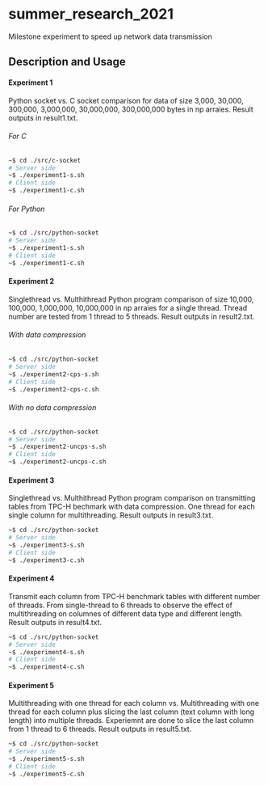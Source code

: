 # summer_research_2021

Milestone experiment to speed up network data transmission

## Description and Usage

#### Experiment 1
Python socket vs. C socket comparison for data of size 3,000, 30,000, 300,000, 3,000,000, 30,000,000, 300,000,000 bytes in np arraies.
Result outputs in result1.txt.
###### For C 
```bash
~$ cd ./src/c-socket
# Server side
~$ ./experiment1-s.sh
# Client side
~$ ./experiment1-c.sh
```
###### For Python
```bash
~$ cd ./src/python-socket
# Server side
~$ ./experiment1-s.sh
# Client side
~$ ./experiment1-c.sh
```
#### Experiment 2
Singlethread vs. Multhithread Python program comparison of size 10,000, 100,000, 1,000,000, 10,000,000 in np arraies for a single thread. Thread number are tested from 1 thread to 5 threads.
Result outputs in result2.txt.
###### With data compression
```bash
~$ cd ./src/python-socket
# Server side
~$ ./experiment2-cps-s.sh
# Client side
~$ ./experiment2-cps-c.sh
```
###### With no data compression
```bash
~$ cd ./src/python-socket
# Server side
~$ ./experiment2-uncps-s.sh
# Client side
~$ ./experiment2-uncps-c.sh
```
#### Experiment 3
Singlethread vs. Multhithread Python program comparison on transmitting tables from TPC-H bechmark with data compression. One thread for each single column for multithreading.
Result outputs in result3.txt.
```bash
~$ cd ./src/python-socket
# Server side
~$ ./experiment3-s.sh
# Client side
~$ ./experiment3-c.sh
```
#### Experiment 4
Transmit each column from TPC-H benchmark tables with different number of threads. From single-thread to 6 threads to observe the effect of multithreading on columnes of different data type and different length.
Result outputs in result4.txt.
```bash
~$ cd ./src/python-socket
# Server side
~$ ./experiment4-s.sh
# Client side
~$ ./experiment4-c.sh
```
#### Experiment 5
Multithreading with one thread for each column vs. Multithreading with one thread for each column plus slicing the last column (text column with long length) into multiple threads. Experiemnt are done to slice the last column from 1 thread to 6 threads.
Result outputs in result5.txt.
```bash
~$ cd ./src/python-socket
# Server side
~$ ./experiment5-s.sh
# Client side
~$ ./experiment5-c.sh
```
